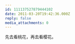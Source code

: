 ```yaml
---
id: 111137527879444102
date: 2011-03-20T19:42:36.000Z
reply: false
media_attachments: 0
---
```


先去看桃花，再去看樱花。

